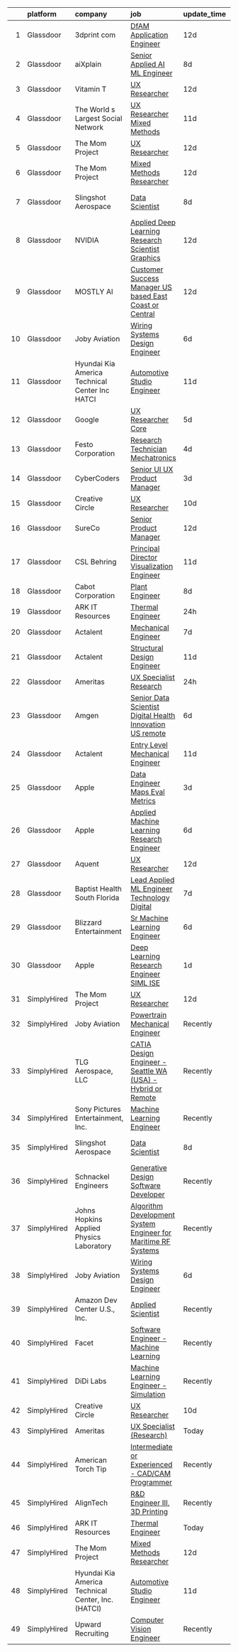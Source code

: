 

|    | platform    | company                                            | job                                                                                                                                                                                                                                                                                                                                                                                                                                                                                                                                                                                                                                                                                                                                                                                                                                                                                                                                                                                                                                                                                                                                                                                                                                                                                                                                                                                                                                                                                                                                                                                                                                                                                                                          | update_time   | location            |
|---:|:------------|:---------------------------------------------------|:-----------------------------------------------------------------------------------------------------------------------------------------------------------------------------------------------------------------------------------------------------------------------------------------------------------------------------------------------------------------------------------------------------------------------------------------------------------------------------------------------------------------------------------------------------------------------------------------------------------------------------------------------------------------------------------------------------------------------------------------------------------------------------------------------------------------------------------------------------------------------------------------------------------------------------------------------------------------------------------------------------------------------------------------------------------------------------------------------------------------------------------------------------------------------------------------------------------------------------------------------------------------------------------------------------------------------------------------------------------------------------------------------------------------------------------------------------------------------------------------------------------------------------------------------------------------------------------------------------------------------------------------------------------------------------------------------------------------------------|:--------------|:--------------------|
|  1 | Glassdoor   | 3dprint com                                        | [DfAM Application Engineer](https://www.glassdoor.com/partner/jobListing.htm?pos=121&ao=1136043&s=58&guid=0000018316d625c9bf58d84433293612&src=GD_JOB_AD&t=SR&vt=w&cs=1_ef2117ff&cb=1662535477019&jobListingId=1008094737380&jrtk=3-0-1gcbdc9flk6cr801-1gcbdc9g8j4j0800-512bae7bd3e561d0-)                                                                                                                                                                                                                                                                                                                                                                                                                                                                                                                                                                                                                                                                                                                                                                                                                                                                                                                                                                                                                                                                                                                                                                                                                                                                                                                                                                                                                                   | 12d           | Boston, MA          |
|  2 | Glassdoor   | aiXplain                                           | [Senior Applied AI ML Engineer](https://www.glassdoor.com/partner/jobListing.htm?pos=119&ao=1136043&s=58&guid=0000018316d625c9bf58d84433293612&src=GD_JOB_AD&t=SR&vt=w&ea=1&cs=1_930a52d5&cb=1662535477019&jobListingId=1008101286720&jrtk=3-0-1gcbdc9flk6cr801-1gcbdc9g8j4j0800-76025618883c1aae-)                                                                                                                                                                                                                                                                                                                                                                                                                                                                                                                                                                                                                                                                                                                                                                                                                                                                                                                                                                                                                                                                                                                                                                                                                                                                                                                                                                                                                          | 8d            | Remote              |
|  3 | Glassdoor   | Vitamin T                                          | [UX Researcher](https://www.glassdoor.com/partner/jobListing.htm?pos=113&ao=1110586&s=58&guid=0000018316d625c9bf58d84433293612&src=GD_JOB_AD&t=SR&vt=w&cs=1_1b2a6efe&cb=1662535477018&jobListingId=1008094005103&cpc=155EB9D5185558AF&jrtk=3-0-1gcbdc9flk6cr801-1gcbdc9g8j4j0800-7f9475c5c7932d8a--6NYlbfkN0DMrcEu7yrtATojKJA7cEzGQ3FdRGWLh0CZQInL4ECGI6k5tN82kdM0cJmh4vC7Ggg9temFQ244RzG9fJ5s2FNn_IbN-_hRs3DBeFDaPq9nkpC3HmZblHYQE5ETVhiHKQU344ltiYtpK9psEwf2b636qUrcCt_uR5LtVQIlGy7f4rwWONDpOkQfOwLj6xdlz62_oDR10kUCFzyj4Az7sYSQSKDjqrdLl56VLLVyHWUCHR6a5QrXm8BNmueTY-hds2oUsl2ABCKwObzpKADq54kUb26VpTTXMzg6xwEGyZ8ZR3NLkQH5olFPW699oyxDx-A3AECC8CG31szFMFKLYIQ7oWEjH0NJWq0Kc_-nCV1cSAC9A4htgUqSidF27wAA87K8KHM7SkqHa6xmZm7fPFmOKazUeieVW2VxIdwd1GTb5HAcefoWD3jC52gPx50Obg83dEbjgCaju8MrU-R49ISm6DnszDKVsDUlT_78hfln6A%3D%3D)                                                                                                                                                                                                                                                                                                                                                                                                                                                                                                                                                                                                                                                                                                                                                                                                                                                                                              | 12d           | Menlo Park, CA      |
|  4 | Glassdoor   | The World s Largest Social Network                 | [UX Researcher  Mixed Methods ](https://www.glassdoor.com/partner/jobListing.htm?pos=109&ao=1110586&s=58&guid=0000018316d625c9bf58d84433293612&src=GD_JOB_AD&t=SR&vt=w&ea=1&cs=1_77e8b2b6&cb=1662535477018&jobListingId=1008096980689&cpc=217C45A42544DB93&jrtk=3-0-1gcbdc9flk6cr801-1gcbdc9g8j4j0800-35799963d9046fc4--6NYlbfkN0DSgjPPcnEdvoK3uuxfISLALE6pB1FR7YSHOr_tSg5_QGIhoz_2VqUepdcKLBLI_zRE0eu3KcAFBf_h5YlCXzqzrShHOJh1EHt5hZ4pWymPE0gfdWnb7UTUhs5rjYR-PcswrTeMzyLW3VNbxA-Gnykct-6BoQRQTmsz9dAWAXg7fFa9ceYhn7MkOHLgFxMKPsTHpu2lTQFI6HrU5PSBezn-9iz_hiiv2jaMmNj9kECmY-yuRQh86AzcNmKBi9355vHwdsKY1zNwgup0ziuh_qK5G0NPUqB51UkuVFAC7-s6q6wFssJ6Pi_b1qeJKTSlFOkXa7b7hMT-kmZ_rndXu1qtUxbZAzbMFnn02JbSbLjhIGUbdKpbtNs4Kb4LipChR5j0uoPqqk-ffSJg0iR42Zm9y5HFmn889g7LqB2zSWAYl-wbr3P6IKD6We-8yhlGPkqYoIPFUN2rk0CjaEKZFHxazRLU88T53Dt08PQzZla1acX3QBcD0VhAaY5iFwa1PcOg3LwEOJdlI3WP6ESbhknu3Jui8GcYeho7JR47W315v39qCMhc-SlwFxXCZ2HSizUGcg07tLlABSN8guWgao7A)                                                                                                                                                                                                                                                                                                                                                                                                                                                                                                                                                                                                                                                                                                                                                                     | 11d           | Menlo Park, CA      |
|  5 | Glassdoor   | The Mom Project                                    | [UX Researcher](https://www.glassdoor.com/partner/jobListing.htm?pos=104&ao=1110586&s=58&guid=0000018316d625c9bf58d84433293612&src=GD_JOB_AD&t=SR&vt=w&cs=1_ad0e9a3a&cb=1662535477017&jobListingId=1008094382915&cpc=39721386339D0809&jrtk=3-0-1gcbdc9flk6cr801-1gcbdc9g8j4j0800-bd3f134bc8d19219--6NYlbfkN0BDp_epf89aHDQhKpPegNJQ_ldQpEFZQsM9OcONMGxWx6pU56EKHF58QjVdAUvn2gXRtfyd_1WHfS740PurOM6Hx029Xn7VZZUDEG84zVaQob4FsQimi6mSk5RPERqfD6Ie5MIgYQodhByEv93feRT9rPRYHFogKK_NOmgx2C_5wdp4y3ItsKpZSBqsHER4OZoJxKyooz9qmsRb58X80gpLYoVqSzfpNB773zhhKdAq8oxjeLnkUho7o8GaS1pf9YFQkT6147zQZwSpoOQPt2EPkeQrwPH6gLZUePnLxA0GbWlZUxtzcq9xqOfq6PR754JKIQ0qLbUIM1lvc8i_k7AyUpsyZr1NQQJY4ueZVgolbv-UG5-8IeBpkUO2w_vz0phSB9TF6CUJCjTxVgRAQMMO7jGyitX7EkRHEMslWL70FTRytq95yOjYXu9PhSVmIPbeEDzDMyBFnFom9yQz9KpzjMa5rHTptAAeQf6KsHjXsHQj28U1qOM3FLA7bHsZGi4fPjYKTzlwE5sLzwKWGsB-VeLMWoNH_Ovc05HM_U_IDbwANFVmB_8PRANQ3NxS7L_VDSmuig9bBg%3D%3D)                                                                                                                                                                                                                                                                                                                                                                                                                                                                                                                                                                                                                                                                                                                                                                                              | 12d           | Menlo Park, CA      |
|  6 | Glassdoor   | The Mom Project                                    | [Mixed Methods Researcher](https://www.glassdoor.com/partner/jobListing.htm?pos=105&ao=1110586&s=58&guid=0000018316d625c9bf58d84433293612&src=GD_JOB_AD&t=SR&vt=w&cs=1_37c4932d&cb=1662535477017&jobListingId=1008094382917&cpc=87A0A889578C8297&jrtk=3-0-1gcbdc9flk6cr801-1gcbdc9g8j4j0800-8c903439d4ff906b--6NYlbfkN0BDp_epf89aHDQhKpPegNJQ_ldQpEFZQsM9OcONMGxWx6pU56EKHF58QjVdAUvn2gXRtfyd_1WHfRqH7uSYUoli7EfV8YcLh__QN_kzLfROH08YDIKIwMuniaRo_ENTOGdY07fs4-FSf0PJeGrLNJ_EMdkIDNONtKuommK3wVKiT6oxe4yuKOfO15ChvxKwZpFZ7aT9sblv4R94izWcRFQ6tR11q7UhFpE5tiG2zlvPHAdxpfbtNCcBqu0ZtDAdLjjPdDl87_tti6TuElrVAKqUjSYS7cEOawfpl6zLga9zb4H48UohMO16PwB5yHkzCmcn6ji-aJskY-gD9Ae_YI1Axmbcl49yAdPy41XgEfJCgLvxYF8qVu6RIk1WWm2hyrdsmcoRtFmamqZVxaR9sNiezMQiJfU-evMONE281Q9v0dciNlubeX7QzmozjDKTzwSY8NzDpenQ0jqGl1h0Ly_whH7Hcwo7yzyYhho9gEFM1HgzirPqYYRiMpBijozosbx-6w4vDx95yskW3e6WGZJ9KnqJ8q7-aUHA1QJGcPCdYHh5R45x24wVLObYy_Q--o0%3D)                                                                                                                                                                                                                                                                                                                                                                                                                                                                                                                                                                                                                                                                                                                                                                                                 | 12d           | Menlo Park, CA      |
|  7 | Glassdoor   | Slingshot Aerospace                                | [Data Scientist](https://www.glassdoor.com/partner/jobListing.htm?pos=128&ao=1136043&s=58&guid=0000018316d625c9bf58d84433293612&src=GD_JOB_AD&t=SR&vt=w&ea=1&cs=1_f24608df&cb=1662535477019&jobListingId=1008102076884&jrtk=3-0-1gcbdc9flk6cr801-1gcbdc9g8j4j0800-0c4e7f8c0753d8ff-)                                                                                                                                                                                                                                                                                                                                                                                                                                                                                                                                                                                                                                                                                                                                                                                                                                                                                                                                                                                                                                                                                                                                                                                                                                                                                                                                                                                                                                         | 8d            | Los Angeles, CA     |
|  8 | Glassdoor   | NVIDIA                                             | [Applied Deep Learning Research Scientist  Graphics](https://www.glassdoor.com/partner/jobListing.htm?pos=120&ao=1136043&s=58&guid=0000018316d625c9bf58d84433293612&src=GD_JOB_AD&t=SR&vt=w&cs=1_b6b8212b&cb=1662535477019&jobListingId=1008094983893&jrtk=3-0-1gcbdc9flk6cr801-1gcbdc9g8j4j0800-4b22fd3f7f33ab1a-)                                                                                                                                                                                                                                                                                                                                                                                                                                                                                                                                                                                                                                                                                                                                                                                                                                                                                                                                                                                                                                                                                                                                                                                                                                                                                                                                                                                                          | 12d           | Santa Clara, CA     |
|  9 | Glassdoor   | MOSTLY AI                                          | [Customer Success Manager  US based  East Coast or Central ](https://www.glassdoor.com/partner/jobListing.htm?pos=124&ao=1136043&s=58&guid=0000018316d625c9bf58d84433293612&src=GD_JOB_AD&t=SR&vt=w&ea=1&cs=1_006d75ec&cb=1662535477019&jobListingId=1008094125954&jrtk=3-0-1gcbdc9flk6cr801-1gcbdc9g8j4j0800-3289724bedd099dc-)                                                                                                                                                                                                                                                                                                                                                                                                                                                                                                                                                                                                                                                                                                                                                                                                                                                                                                                                                                                                                                                                                                                                                                                                                                                                                                                                                                                             | 12d           | Remote              |
| 10 | Glassdoor   | Joby Aviation                                      | [Wiring Systems Design Engineer](https://www.glassdoor.com/partner/jobListing.htm?pos=106&ao=1110586&s=58&guid=0000018316d625c9bf58d84433293612&src=GD_JOB_AD&t=SR&vt=w&cs=1_077ec7eb&cb=1662535477017&jobListingId=1008105408346&cpc=0FE1F5EA2BC84A01&jrtk=3-0-1gcbdc9flk6cr801-1gcbdc9g8j4j0800-bf36fb2ab61c0b94--6NYlbfkN0B4h9ONNucqNWMnYK5q19zp1I56iPbwu2GQ0ip0YlYiCPWjAyAEpT1gSyyynnJTrTattHGmj2y9aXzKBNUsd_SXMW7Bl6SpBf21_5e38muKon5lIrGOTll4-1ELu3jJM3PHSLAj74n4yod_zc04Ck3Ym9KH-YJONZaoynDoRF0WDyQIlS7oyEX3JeNT36F4PQVIfT9n0yHpvhURCZ2qPRBmT42yN5SrCFLTNpWe6IIS-590IN5noakImHdZH4hadX8XFOmY2zcXbPUs9oMPHLPpGZW5-OAmfLikBSwReq4BaGT-wbcfJBUnbdDVIqsJtBuItxBCdbDOva7Em2ka2DU-BpAZF6bK9O9coAvkoDKmi2obl2H4y-sois7rkhsYJHGk0vw9N-srK3tnIC6mD9CIXFdRmmEG6wVacjJAZfUuIbYT4smlMOFxqPjDGW2T0wySfEqzP_KjboKPxdNBzk6M_Pr3_ar5Jij_wuke_rzjvi2NRetIG8SZsUIIlScmgX-PHmkUgJxaX1ZeaqFcafpItjdLvcDG8pL3a42JPgLFZKLr55dRetRoo7jPgpiAwsCGdqMZ0Bfm3efQ9rse-SxPXTm9pAVEXJCmD_1-Mf5jfFI8SRNNSrhvwtNKS4ezQOSfTQpjO69uXbb8Wyzo6QFwaVDglrKjk_-VuFeCL02K5GLiR5TNJUmjpGNQlUIyztP4M9SYqOGdyO41SNjdRmqaBd0CWrEyCCxY5PvpTV5rV8SCuR0XPwA1)                                                                                                                                                                                                                                                                                                                                                                                                                                                                                                                                                                                                         | 6d            | Santa Cruz, CA      |
| 11 | Glassdoor   | Hyundai Kia America Technical Center  Inc   HATCI  | [Automotive Studio Engineer](https://www.glassdoor.com/partner/jobListing.htm?pos=126&ao=1136043&s=58&guid=0000018316d625c9bf58d84433293612&src=GD_JOB_AD&t=SR&vt=w&ea=1&cs=1_1263f352&cb=1662535477019&jobListingId=1008097674735&jrtk=3-0-1gcbdc9flk6cr801-1gcbdc9g8j4j0800-9a0e395799439d27-)                                                                                                                                                                                                                                                                                                                                                                                                                                                                                                                                                                                                                                                                                                                                                                                                                                                                                                                                                                                                                                                                                                                                                                                                                                                                                                                                                                                                                             | 11d           | Irvine, CA          |
| 12 | Glassdoor   | Google                                             | [UX Researcher  Core](https://www.glassdoor.com/partner/jobListing.htm?pos=122&ao=1136043&s=58&guid=0000018316d625c9bf58d84433293612&src=GD_JOB_AD&t=SR&vt=w&cs=1_8281383f&cb=1662535477019&jobListingId=1008111471132&jrtk=3-0-1gcbdc9flk6cr801-1gcbdc9g8j4j0800-5f781c500a24abfb-)                                                                                                                                                                                                                                                                                                                                                                                                                                                                                                                                                                                                                                                                                                                                                                                                                                                                                                                                                                                                                                                                                                                                                                                                                                                                                                                                                                                                                                         | 5d            | New York, NY        |
| 13 | Glassdoor   | Festo Corporation                                  | [Research Technician   Mechatronics](https://www.glassdoor.com/partner/jobListing.htm?pos=130&ao=1136043&s=58&guid=0000018316d625c9bf58d84433293612&src=GD_JOB_AD&t=SR&vt=w&ea=1&cs=1_6ddcd385&cb=1662535477022&jobListingId=1008113917545&jrtk=3-0-1gcbdc9flk6cr801-1gcbdc9g8j4j0800-da2abd8736520cef-)                                                                                                                                                                                                                                                                                                                                                                                                                                                                                                                                                                                                                                                                                                                                                                                                                                                                                                                                                                                                                                                                                                                                                                                                                                                                                                                                                                                                                     | 4d            | Billerica, MA       |
| 14 | Glassdoor   | CyberCoders                                        | [Senior UI UX Product Manager](https://www.glassdoor.com/partner/jobListing.htm?pos=117&ao=1110586&s=58&guid=0000018316d625c9bf58d84433293612&src=GD_JOB_AD&t=SR&vt=w&ea=1&cs=1_caa0000b&cb=1662535477019&jobListingId=1008115942628&cpc=6FC5BA77C9A4CD78&jrtk=3-0-1gcbdc9flk6cr801-1gcbdc9g8j4j0800-7d74628b1e6e7fba--6NYlbfkN0CpFJQzrgRR8WqXWK1qKKEqALWJw739KlKqr2H-MSI4eoBlI4EFrmor2FYZMP3muM12-TXueB1jDYTKvVkjEFL7eL3CdedMcONLXZB-EiehS48cLhTIJFIbVPbEIUA4CJe28tdm2FL4CX9QD75hN-6M8RungczHDYjw9fRfyXIjL9Pscr9S4RTjDOBaPg0qr_VQ--bItRchkeqSry6BOnzyWZpJBFuaRmPXtEnLYur0iFelVbSICS5FQ8vmcd5qXnWQUcc5TB7ng7DyvXznVPZIEX9_Dm4QNRXI_eWYlDGWzEViG3TfHTCSEKRB_tzg_YlBewjnSfqzQHzKI0iD7Y7UwK61zCntWnXJtR-azz4Au689lRfvtuEmQaCIcIWiPp69jN4ppeaINPyZVan9pcvNZnHQxTPOpapK6-VMuSE9XRZMkVS8ovIuSPAdjxKQ3TRDBkWIa74ekVC0EhbsEMtam6-WQhjJn3298qZrLOEhBn7cWscZQiFpG-qILxTxFT646gHV957VBg_Fp-0bLtg5IcX9qXjBrXemnBHimdZ52zUlhPCBWRt7kW5egR15ca6Wx-twdHN9eqjx4yIYo7f0i9z-DZkum9Av8vFaYwV0JPd0Ls33bkpcuCpdzpug6oxSZ92pvGfyuGpPm_P3GhqBVr6-GefkhH2yU7wb2aY-Oi9YYLJzHryVlMDJdLWtFt97HHphOEZJ1U3YraxebpywyGNIawV5N3cxwRngxkDWOQfWY-h2fz9ujjsh_8Bua7WJJPRvuADVeCFtoSL5x5YtxxrP5SxH1LTGc5bONaZpnM7Q7TVFXMFQGtPYLJcUQqDSZaTvbIlB_PSZwiGnZ6FpdH_ntH6uap1CqGUk8fKTyTfW4YLZsiT2KSYAQW3n96eamvzjSGW4K7b9Jw5cU18y_oJxzl5gvJXwctruUvCRGyjJCydxDTUFUlLLOzFIuB4c4NJE5j46lS1MLdcOKAbkfeQ2c7MxFEycVVTgVeEYqw%3D%3D)                                                                                                                                                                                                                                                                                                                                          | 3d            | Sunnyvale, CA       |
| 15 | Glassdoor   | Creative Circle                                    | [UX Researcher](https://www.glassdoor.com/partner/jobListing.htm?pos=110&ao=1110586&s=58&guid=0000018316d625c9bf58d84433293612&src=GD_JOB_AD&t=SR&vt=w&cs=1_aed4c3ac&cb=1662535477018&jobListingId=1008098183786&cpc=9C2286EA3771AAF6&jrtk=3-0-1gcbdc9flk6cr801-1gcbdc9g8j4j0800-b9d495bd6a7d5041--6NYlbfkN0BPwlZa85gbT4Q3XYQoU_uQn0Qmw9zd_9UNfmcwtqAVud1yvyq1Z4UAlx1bxhDUi3KWumz1N-iihhD41CFEu2BM1Xd4t4j4b4z51Un3hO89GwejwxosjaWu0WBTURHZ06J2liXbMigISL8BVuTtzTp2IBlMQDGO9O5tY4cacV3zw18Vf4QbEg7jZLybZUrqq73Z3AlPZCwLoPGHmVGFIRo0CDrLs_gQW8bXyM8_Fm16Vj5aVnP2bQA5t57nWgUxqKhIE2QHn_0G_eN1KEY6dcgW9U2rYPmGslnMB1qjLhrZv_5TDD2HLw-EWWodP6GUKXcXr7aRkmIkLUSElL_w4w1GnyTT_jM0gB1jNZ6PrDDPFmlt5lU6fxUCWOHE6WQuFSuhxubAGP-VrxWIjVG7c_ZYdOakcAPtMcifRlBOPC_HJlVC8fYxDdjyY4f-VlF-Y4hq24jSWxzfCoZEnKUwYPlV-R3dF1iCqiWIP0KZHM14rh9_RATPl5oyKA-OreJOUCnmF2LPEa8Gag%3D%3D)                                                                                                                                                                                                                                                                                                                                                                                                                                                                                                                                                                                                                                                                                                                                                                                                                                                              | 10d           | Menlo Park, CA      |
| 16 | Glassdoor   | SureCo                                             | [Senior Product Manager](https://www.glassdoor.com/partner/jobListing.htm?pos=108&ao=1110586&s=58&guid=0000018316d625c9bf58d84433293612&src=GD_JOB_AD&t=SR&vt=w&ea=1&cs=1_d795dddb&cb=1662535477018&jobListingId=1008095006288&cpc=01657B10174A43CF&jrtk=3-0-1gcbdc9flk6cr801-1gcbdc9g8j4j0800-5c50eb64cddd3f76--6NYlbfkN0AQaP-QrR_43T7gRCNkUPZHieFmkbr_BlG6JECninDDsxmXNyJZIi7yg9is_KRKDCK4rtJo98_yk6W6xDMH5JqKMGDtU5pccCfS5F2BVPLBdRMdinixcL6MIhNQUzRwSwTO_PTrZQPw1LyIiM32HJNFzQvj5mceAqIHwFCFwaKWLBYJQ0ZHXGqmZy3RQovbrtdEFgoeFC_HW4oRu8F8YFIBLeGHm2NgQThIRNljHKvvN3Ua0PznaekB88EeMr-a8XFjRe69u_fykwjyUQon0iBJsZZuPOqKABnmuNjL-wxe9KAtE_53IVbO8kZxFxYbN73LqSIe5t0xZqSWW_agngv2SlCM-8K8Vp7-KD7DY0xpf_iiU5v70s6gayMmyV7GD2HxegAXdhHQi6eZ12t65myX5UEvJidxJYLzgzx7tXQdih_NvLPDvR92aK5no4_8m6pQt5PUxdBx-FQbiNSAY7H8U37CDDIAc9Fsb2kyRCp-FCMB3dKBHPyWXhFGZhTPyZ5IgrKA99VwVQ%3D%3D)                                                                                                                                                                                                                                                                                                                                                                                                                                                                                                                                                                                                                                                                                                                                                                                                                                                | 12d           | Santa Ana, CA       |
| 17 | Glassdoor   | CSL Behring                                        | [Principal Director  Visualization Engineer](https://www.glassdoor.com/partner/jobListing.htm?pos=112&ao=1110586&s=58&guid=0000018316d625c9bf58d84433293612&src=GD_JOB_AD&t=SR&vt=w&cs=1_c71e4372&cb=1662535477018&jobListingId=1008097708189&cpc=B101C867B3EF2D75&jrtk=3-0-1gcbdc9flk6cr801-1gcbdc9g8j4j0800-90170fa508961193--6NYlbfkN0CcsUdB9cXW2H9-86UDckg5mLK3CN5HbcJeNgnydsLCHMhdRiR5nvigWkczLG4BiChg3SMxA0EjxHs1OBxhStX7XPJ6Ev1NVU8e85l6wkvfJDVJSKSdxnDBmXQlUz-c91hQbQ6eCq0A_8qAUl3Tl_oFCOima3GdD8ZOLYcskgOX-vEiGDV2onGyYJDGB9uI53lFALGszvgqgfh3ISfeJhYBL0Yld4xL7rYhZCxzr5U_a52_p-7OT_kphcppn69HzpmyT6PlkWSElrcNIhZswPdzerAwdX4-aQOad3hZV4JRNEkRKiMx4ESfQAMt3waADnHnaun90aJzxLjM08pAbF3H0vmHsAtwuBNEPr0FLiQOMeV_NO6THaAtMp91PhxURoB07hl2GAgia4VKzlrq6I3oMtT74WvsPFtMca6wn651pOm8HwBewX3RmCHvFm06dtURe12I7-p2Mz0A0A9Go108ODyLnWA9M29v59IdOfUjvbuP8C8IU0O5lG_FtTZuUaS2yGvEbh11DzgF5px9GG5YaMBxqJh4OM7ubKMHIYrpuxmX7I0gLA669DzD4Es5UzrpK4LuyFTMSL9roUNBLmEujK67wplpIMIM2LBtE63-vmGzrrcFgMH-N0wD_6Puv2XRToTnOX5pqw6LvERDaHvxFRGjDC9W8sYP310MxS_MUMZE82ZO7Jbg2vP-qAz5tZ1y4B579DlVBu4A9_1xBxRpGqOj3ovmk1VriqjtWffbuy-UgljV5qycbPmXUOmxRjwd8_PF5uxLZgmkadEFZg12_Bx2FSYpTXzxvdjX0Xn1WqmgwpjSaSMqJtKzW1IAezcPdvWlPmXWF1q00JAI1ljTZ0VqxY_tgbKSwb8EcAABA83kLchR5GI-XLwiJcfBtFgb0TVl8P2XgkN4Qyogx25WlPPvJKM0WN2TN_jY6IcrX0aUzstQhKkgZ-JDppPznk03QznlrB-yMGwOXqdjLFdHPLEo_B5InlpZbn6z7BLei7E4wZQXykzzOSb44bC8lclGQ-9Jfi4j2FXc3sdjHAS3ZSaVpIYeWtmica0Nkvm3ab8_pk6KQGp9b7bG_pq8P0zy0FY9F6IgM96GQvxacolOL-5ZnIRuEBtUP6VWP9R4rGVvtcZM3-qfEch61Z3XXaB1WQzdEB0-cXVS8iv7IKGzJHfFbqmJa9Gwbu4HGy6cEzGBkYH-ObVv5kCe4Jp1uVISjDKuNWbq0ceKOdPW9aaGsM7B-XApAfkRA6LMAC3aF2ocO_Qma28-oUhnDI7FwdGSsGifT_M9JAKAbSA-blvAWyBqrcK1O4FiN_9Sx1gYIg%3D%3D) | 11d           | King of Prussia, PA |
| 18 | Glassdoor   | Cabot Corporation                                  | [Plant Engineer](https://www.glassdoor.com/partner/jobListing.htm?pos=123&ao=1136043&s=58&guid=0000018316d625c9bf58d84433293612&src=GD_JOB_AD&t=SR&vt=w&ea=1&cs=1_e3a6f0a0&cb=1662535477019&jobListingId=1008101139471&jrtk=3-0-1gcbdc9flk6cr801-1gcbdc9g8j4j0800-5d68362695f8b104-)                                                                                                                                                                                                                                                                                                                                                                                                                                                                                                                                                                                                                                                                                                                                                                                                                                                                                                                                                                                                                                                                                                                                                                                                                                                                                                                                                                                                                                         | 8d            | Midland, MI         |
| 19 | Glassdoor   | ARK IT Resources                                   | [Thermal Engineer](https://www.glassdoor.com/partner/jobListing.htm?pos=118&ao=1136043&s=58&guid=0000018316d625c9bf58d84433293612&src=GD_JOB_AD&t=SR&vt=w&ea=1&cs=1_2eac4167&cb=1662535477019&jobListingId=1008120855218&jrtk=3-0-1gcbdc9flk6cr801-1gcbdc9g8j4j0800-26ac086754b7415d-)                                                                                                                                                                                                                                                                                                                                                                                                                                                                                                                                                                                                                                                                                                                                                                                                                                                                                                                                                                                                                                                                                                                                                                                                                                                                                                                                                                                                                                       | 24h           | Menlo Park, CA      |
| 20 | Glassdoor   | Actalent                                           | [Mechanical Engineer](https://www.glassdoor.com/partner/jobListing.htm?pos=115&ao=1110586&s=58&guid=0000018316d625c9bf58d84433293612&src=GD_JOB_AD&t=SR&vt=w&ea=1&cs=1_104b46d7&cb=1662535477019&jobListingId=1008104928183&cpc=9908D8D4413DBB8A&jrtk=3-0-1gcbdc9flk6cr801-1gcbdc9g8j4j0800-1ff8073c0ec30dbc--6NYlbfkN0ChYVx_I3yfZ_JDY3EFoivtqvi_stwnZ_kRt8Dowt_l_d1ydueao4NE-oUleRJ4yhjxUiYRxaMf2Rthm19ejkAxSx7ICITWZZCvY_OQZOeprIivmh84A6VQZa9JF5Gisb11Jz84HS9qUWfySw7f04RXjMVPXdkiQa9hs3Y4ItF7pwr2rpb5naYku8xM6c5aNHLAKHSMiDE5fQxZ8n81DYdrpMcWANKN_cwimjLOtnfAJYV8rmU4YwBYQ3aJRJWIQWIr5KCJG_gTqfOdJYSumV_gqq7BdLUrs4SPzFYzSmtcyOnW_F6Nh-an7KAJ-E_0jysc1CPs8WEqwKzEaSP6pqUfExmBZ4CjgNk3WIKeamI9NAbRym38Iz9c9ZZRZuYkEj44H2HgOen6UboX1ilWPSQSsErUKnRth-BVYNDjpJY06ACt_XfMCwvia119hvttNdLnMksFTgS8ENS3tl_l0UdeQLxXV7Usk9Rn1LZ77Wv0u61zg29cOkUMD5t0bD37wW2EQVNc0DHN3z-pnXCeUOFt14iIWUI1DRkHiDBeMk744FZiEF8iVFOmOooTpxqFexltBpXZ9oxc-KwlPRdBUl1hBewmpaKroDea5x9RjoyflefZHkGqICmUdM3IAyDUu0vFXKCLmaFi_S1aUt_rLpw2qNK6eU8f46ERAuTlUdwSu6vzfEEopdJheRk42bA1PM1alO-iA_VOFg5n1iI2dtQyByUi6bitAs7ZoW-IRYvqEZS9bmlGZqPqZEw6SZtsTpht36Bu_woS9r5UxX_Wteu51dkaSNbDd5_YFseCKVRHoJiEj0ngHaJmtRBCNGYF1ZMFkkGstPfo_v-eabcLwi9EkYtHuwYXEg2u8KZ-WHwB0VG-xDI7tBp7LbLLa6un30vOWVZ3huvpEJ_yl2xOXbagS2NT9IaWnSAuWd2yGRLhdOK6sZhZWw4daVdn1p9CcUsU7SnRfu6ncSgnC7AaLl5f)                                                                                                                                                                                                                                                                                                                                                                               | 7d            | Hyattsville, MD     |
| 21 | Glassdoor   | Actalent                                           | [Structural Design Engineer](https://www.glassdoor.com/partner/jobListing.htm?pos=116&ao=1110586&s=58&guid=0000018316d625c9bf58d84433293612&src=GD_JOB_AD&t=SR&vt=w&ea=1&cs=1_0395ec4f&cb=1662535477019&jobListingId=1008097893420&cpc=F41FEAB56D215062&jrtk=3-0-1gcbdc9flk6cr801-1gcbdc9g8j4j0800-9c2d748765d76736--6NYlbfkN0ChYVx_I3yfZ_JDY3EFoivtqvi_stwnZ_kRt8Dowt_l_d1ydueao4NE-oUleRJ4yhg8o0u738vB5RZZE160cZlgEiKKV6OHZYicYQxxNMt4CPH_2bCJFUapOFjDzzS4ZUrZQxVNAtKPI2Q7MIS2JjoKoaJh7OUzAAhTuzJvS23PcWIFehpKcoVtapazkl1K5Rf1VgD28GK7_L6e3xvozfughwWmZl7Long_pRYiH2eNf6zjmsS3VaMll4PdVlhjV4VJanFp5JY_BHSeb2fFt5hPHTOCfpDDZ4fzR2AAA_xpanInknWSfSoynmCBqwrJMIYd5eycBxqhc_zNZL1V_tR92Xgfzs1_5bQZ5RN0oeC1CbZSwh01WmX_lWKvK-FXbPb9X40O247Rx25dLIYi4KadYX--AQsVlgSyvuH2Zljl6WHRs4MEyFSnC627Hsg8nBRuD8TGar9jEARzEuBDi77i_hRImfmzivjLKElyTYL20shFaepHvNpQdhCK5c6jidgxHqjShOzs4at8LId5sNlqQDKX_03yB6QLG2af2pIjPImRlZ_aDHyAZZWYvjGX0JvOeMTSmb4Zh8bhWT-dAYcPvFlE0lXpeP7sP7CEMtcqMp_BSNwmI33zDVfyaZ6Ay1U0_ZUORbE5JN_n7zu8dDmqj4r-upyzKgdzbDWWm2ZS79DwDY8GTFzOB30PQjY84i38yBhno1dGvtb1Z8zYkjnhpJgf0WfiiOQ42qs36g-l5H6d1PtzqsPvI5MzQDluQHX5xyPwsvUw0dMsQWyL2ek1VSvoKUoafC0Stfi9l55lcyv83f8-eMrlccz7nYaciMLxY57tLL6YC_e7dw5R6YaKJ3hS1nSr6WIB8jl4LabHqJV5PjbZXvEbKbZy7Pw1WktCglgGywxTjUeLdvMtUkR8Isg9t66YfektAjs_3ei6qNkBY3CJSRiAp01CHgcJH_sIwAl6W55-_HKq_SkawT0L)                                                                                                                                                                                                                                                                                                                                                                        | 11d           | Ridley Park, PA     |
| 22 | Glassdoor   | Ameritas                                           | [UX Specialist  Research ](https://www.glassdoor.com/partner/jobListing.htm?pos=107&ao=1110586&s=58&guid=0000018316d625c9bf58d84433293612&src=GD_JOB_AD&t=SR&vt=w&cs=1_4b8cdc59&cb=1662535477020&jobListingId=1008120892696&cpc=FD1C1DA32C38CFA7&jrtk=3-0-1gcbdc9flk6cr801-1gcbdc9g8j4j0800-7c821902419dfad7--6NYlbfkN0CKAn8Ne3arQi1Mh5qwjYsG5lwTL_pp_IkpGjXO6EXKyMeE2PULXRCuAYt4GuNIHY-afI0GRHVoUaGRycwMCYMXIo6xCm1q2ZjcS3REvX_fYYlXdHiQTRAeg1pnHbB1ZG1WggvQvDQ65LtboqxauedZ6G8fb0W1WGfLKV3te7MGQ74Emnb7lr0Esywk_ZPKgOaWOIRB8xZ1FkMtmRr0R1YGGvRfbxypNV9zYhFUCtlgS3Jwoc-uUqJ7BLNSIYI_mn1bFIbI6InzkE0XvzPnfKbvv1GtTA6Fv1C92AXZeBtGLeOq4NDIyXSizhs9SsmzYMkBs4MEWiHWeo51elCIjhESZkCSfvTAGsnc0KSuYU8D3YN6XneoS0g4nk0GrxIMhjRaKPNfkHsv3SUVjzN__7fRbzstTmvYUDBGSSmDxGHGwEbooAI63ZsO0nUukrb8t-NofslvaHFCjztaHKLICpeG9Tx8I2kXdd8BFp-2E39z-VvlWyAArTIRE6VY1jI0h_zXUBpKUGnR9KYVz0QThDl92bcKRqbzMn32qayMomxVGod4EJ9qJW6O)                                                                                                                                                                                                                                                                                                                                                                                                                                                                                                                                                                                                                                                                                                                                                                                                               | 24h           | Remote              |
| 23 | Glassdoor   | Amgen                                              | [Senior Data Scientist   Digital Health   Innovation  US remote ](https://www.glassdoor.com/partner/jobListing.htm?pos=127&ao=1136043&s=58&guid=0000018316d625c9bf58d84433293612&src=GD_JOB_AD&t=SR&vt=w&cs=1_1f6f5bd2&cb=1662535477019&jobListingId=1008105533362&jrtk=3-0-1gcbdc9flk6cr801-1gcbdc9g8j4j0800-f6daf42059f34dc9-)                                                                                                                                                                                                                                                                                                                                                                                                                                                                                                                                                                                                                                                                                                                                                                                                                                                                                                                                                                                                                                                                                                                                                                                                                                                                                                                                                                                             | 6d            | Thousand Oaks, CA   |
| 24 | Glassdoor   | Actalent                                           | [Entry Level Mechanical Engineer](https://www.glassdoor.com/partner/jobListing.htm?pos=114&ao=1110586&s=58&guid=0000018316d625c9bf58d84433293612&src=GD_JOB_AD&t=SR&vt=w&ea=1&cs=1_c5d0201d&cb=1662535477019&jobListingId=1008097709223&cpc=3BA4CE39D5B5DEF5&jrtk=3-0-1gcbdc9flk6cr801-1gcbdc9g8j4j0800-b1b06bc0b7d6abe7--6NYlbfkN0ChYVx_I3yfZ_JDY3EFoivtqvi_stwnZ_kRt8Dowt_l_d1ydueao4NE-oUleRJ4yhieQCQg4CEUg5kHGzx3ngPJE9ozwM4bbGHd6I-9Ko3KmQjgP_8h698SRPIyWHOX60ApJPyaq18XwtmOdvyhs0sbZ7sRB0p6_rKuUpAbmZe5lLlLdopUBEKLoUgbQrWLDLyqjDmUnkC1-k0Tnw4DKTCm88QJcsdx9DA85qAxnruRQIhz_u14nuUX1ZqF618b8Hzk4aM77Ru7j_WYEXZaLNDegHS858T8UTHXTxNP04G3Qk9CgMa0GSo6KFcv0_1UEmzPQ9CL4cd0Y9sdFVQ8kwhi505Ds60PZv0KKMJr8fMqmMbgBLxX1eW21xjKsq67nk9NfZxRFLZwEFqYUNzPc-kdDKtj0u0a2Qc6JdN3aUrIb3e8xpSQBVWWpMCSY8Srsts29zDms7VJ71bcmFUvPvFS-WmZ18J4stFETnNseSSRboP6Vhm4CYKKbZkAS_nrCh2MP6lR-mJ2e93H1KXOcA-nml722Hp_rf6fY0Y-PBjfa5tAMc8Oz2nNxTRIDUemSJWgFjVpgKvQjsGyqOwGDtlWJsc4sEVEkWRj9esAa8vGS1K2zxqEOnlJVbJ_7i4wckUf98ZusOjEpUK8n4Z2o8wpBUIAL75LnhS19Qr-v2GWat0Wey-5b_ycou05ZyL6Or1NdgGXadHyzzARwsm7NDXjuNDvl1y5KRP6CNCvRq1BKI3lKjxJTX1JHbUTuALA_02F5uGij224uq85c7ucchvMfCURtZnYo-O7a1fgc-2O_faBNC6tgeMII7raxy84NjQZocCl-_4xsjB0Y2Eu20dGhVEB7Yjimk2gk6bmlBprPPOWG4E6IwNRqZpaU9Fe0JQb2U1dXpvT8_fCRN3AfCXYt5AUMpY1ryHGUBH8j52mD9Mcf0gQWpmNV-nKePh3HBQ-3AYOWGR9EqhvnMfphB8b)                                                                                                                                                                                                                                                                                                                                                                   | 11d           | Hyattsville, MD     |
| 25 | Glassdoor   | Apple                                              | [Data Engineer  Maps Eval Metrics](https://www.glassdoor.com/partner/jobListing.htm?pos=102&ao=1110586&s=58&guid=0000018316d625c9bf58d84433293612&src=GD_JOB_AD&t=SR&vt=w&cs=1_aba40d8a&cb=1662535477017&jobListingId=1008115940626&cpc=8795CF9063CD573D&jrtk=3-0-1gcbdc9flk6cr801-1gcbdc9g8j4j0800-3d908807223973b0--6NYlbfkN0BvKrLyj5gPmtZO9T8euul8TCxuuKNOtzRJOomxnwSEodTz2Bc-sPZlt2Zgji_QUXFc6v64aNJ7aehwG30IKD9k-NPefCOQPpE4W4zrzVjKbN2v0318hHpYZLATwzZCHXcWKVtKFdJ9rNVXATyC6qu5rqNpUcWGJONFRqcIFb6t2eMmnru3BwhUVXYEtUMoS1Xg1YX09VZk6kolg4jSGCSifJ4NYRQx3_zVzbD5oQvXyzEN1YDSz4dN-z0FRG0prB0128HLGNRKIPvj4Fp36sbroq-cfq16124JCsq_7z65fMA_KGlTB8j_nC7z7lBAe4Ws_1dCDoVQs0z1F6KdUAyOIrWd7aFjLSkQnsbOIEldqlHFIr7Hh_-NJnp1z82DPwNxaI22MvWPpdq2TXmdeatymz0INL_cUnbGlhVcmdz7VEXwMoUjnoB3AFbceyr_35Kd6PRboYPV73hWj22ehhQLOp14uspahHvpFclOFkJg1_TIxKu_LGMODJWG278ohd80EvDn4fCIPFQXQaP01_kqKCr79HevQhu9VIZygnPjVPn9lTWvLWYXZBVTfyeiDFF33h5QOHUxl5bfRRH-v8jtwDzdmY39mMmIGVeveYKCOLV8QuNCpgN6U_MvzAAE8pJuyXh1y9g69zcQiHV_tLK3EnjaMuvyQ4IUMP0zbimxDzuPy_9c7511opuUFzuwQKfILrNPVNMEZ2VKZULfWxIqaNgZy5UN3NLnsbfdbSSTU46S_J6xru5Quh2scg4MuzPRPwhLPEuGxuVPxmkFCYmVBLyOZ5mc-U_Edp7a7mx1qiF5YS28yE_PZZQdy896PXXw_3ObvwlxELpraaM0BbwGgMwPC2gUvr1NEwjhGRoezpS39GoIW8OpW951LLAGMbEe2t5Eje7FmmmDj97Tt3ggJJf_pWJf7V5Y4x6xD8LbQggHrZ5OQ6hRP007q5sIJpe5WlJg-jeL0wpmAHuMmOSk)                                                                                                                                                                                                                                                                                                                                                                       | 3d            | Cupertino, CA       |
| 26 | Glassdoor   | Apple                                              | [Applied Machine Learning Research Engineer](https://www.glassdoor.com/partner/jobListing.htm?pos=103&ao=1110586&s=58&guid=0000018316d625c9bf58d84433293612&src=GD_JOB_AD&t=SR&vt=w&cs=1_0491d362&cb=1662535477017&jobListingId=1008105396647&cpc=FD1C1DA32C38CFA7&jrtk=3-0-1gcbdc9flk6cr801-1gcbdc9g8j4j0800-670a9eb455d3ff2b--6NYlbfkN0BvKrLyj5gPmtZO9T8euul8TCxuuKNOtzRJOomxnwSEodTz2Bc-sPZl8WPllYOnI2jucBF0DEmZ7gwhvRACJpVP8kE19BGyXBBiU-GwCJF2hUdq7umM_dBFYZgnkABG55UshrsVvrovL9SHOsR42urt03GM7RVQ_vlzn_Uk2enZDhDoBBFa803KPpGR-kc3WgvdDhQit92VH-bftb8fUZ1cknuq0lwXgz5t-9N2nDdyx90mt9pyjXocjxmfBvFBXh65TPAFPiMnULV14pzhQBGz256iTh6n5S4NUBvqPbequRhtskTFGgfqls0xCCZG99jJzo1CzhjUpvF8QqhzfrcOO6ZEsxxJRpm6-eAQ_ALIrq60Gl2u0mYHXiMNprvD00M31b5Pxl_-0WHIq8HxwKpECDQp-Kf1ICZ3X4Z0_BwmiGTG9Zt5_UiTuypAtyhyiTEC1RhqXwhe1gtY5FR0WOWvawaGuzDs9uFUy2VZlt-eR_2DSFuQTJJ3O4VjVOTidLWwVYNrJND1gVl_YjghbyXDeBDXiO0XABbnsJdam2WvCHljNC-h6pHD3p31auv_631cZcwntU9emPyZe9O2EYm1wDaOmuFIFa-Nt36RwKlUYlIavBLvYnjSzc2Y1Mo1HoTH-KODcdMQA6CZaIr67ntGTkJCepO76ANl8JaCu5-XPovbjz4qpbyjLwKH4qjY8BHv_ia4I-l_vYTzAIukjv36yoyG7w6vKj6gemqHEWcuBN_NT8oWGDHzGa57kmt5T5yrMSBar19yf1YouPQ3iQ55Q7M8IQMVQ4zBPdTPfQ_1thgdVIlUIWsSSPEeMQDvdrU75Wr4yzP-t7iVZKEIIMt54XWMDRCrhYtfmd4-1FHuewD1fAuYGq8TWnBDw06rVKcY14QycS168uTNlIPpioXYIc_HXO7fH6INaxLOGsdNJq7VD83A_23eDg6GlwP7re_XtqJbwpzBl5GTFD7Ou83iJo7i5noaT3SGIjwBzkmUhQ%3D%3D)                                                                                                                                                                                                                                                                                                                                 | 6d            | San Diego, CA       |
| 27 | Glassdoor   | Aquent                                             | [UX Researcher](https://www.glassdoor.com/partner/jobListing.htm?pos=111&ao=1110586&s=58&guid=0000018316d625c9bf58d84433293612&src=GD_JOB_AD&t=SR&vt=w&cs=1_96867ab0&cb=1662535477018&jobListingId=1008094068121&cpc=4F748F1840550ABC&jrtk=3-0-1gcbdc9flk6cr801-1gcbdc9g8j4j0800-99edb61b41aee604--6NYlbfkN0DMrcEu7yrtATojKJA7cEzGQ3FdRGWLh0CZQInL4ECGI9gD0Wolx9R2v-Aex0-GK073JfeDa6HIKTE7_wlPVOTQI7EgKAEN1KjxTrheletNfAugbl_Jx99Ysu2lsmOBFJLYVrZAT7wSHe4eQ5zK1Ve8XCMYYkxNdRd7MRSmRJWg0aVM4O7SZ6fmTBzYL1k3ADTanN4O2Ik01nW5d51Ay-70mKR4LXA7ViQDhrodTLDJybslaZJEeTrtLJz9mG7cG73ygDB5YZ7D3yhC2vXSxdAleUlhYH6J_t8Ue5YoBJMtUGAxghoUWbp3513_LEwUNbSxv5yr5KyQC-lQg2A4elxiI_3pUV49xjCrmbpn5yHDKMWgEAFS-MWiq-RMwNwNX2fEVOf5UiVD_gVtnjvOVx2oHqIXtvHTiIOqmNE3rGW_SdsN9EM1lLZImEJJ6zixJ1fLbOUlqmRYxQ%3D%3D)                                                                                                                                                                                                                                                                                                                                                                                                                                                                                                                                                                                                                                                                                                                                                                                                                                                                                                                              | 12d           | Menlo Park, CA      |
| 28 | Glassdoor   | Baptist Health South Florida                       | [Lead Applied ML Engineer  Technology   Digital](https://www.glassdoor.com/partner/jobListing.htm?pos=129&ao=1136043&s=58&guid=0000018316d625c9bf58d84433293612&src=GD_JOB_AD&t=SR&vt=w&cs=1_735064aa&cb=1662535477022&jobListingId=1008104272496&jrtk=3-0-1gcbdc9flk6cr801-1gcbdc9g8j4j0800-78ea458ea9a74701-)                                                                                                                                                                                                                                                                                                                                                                                                                                                                                                                                                                                                                                                                                                                                                                                                                                                                                                                                                                                                                                                                                                                                                                                                                                                                                                                                                                                                              | 7d            | Florida             |
| 29 | Glassdoor   | Blizzard Entertainment                             | [Sr  Machine Learning Engineer](https://www.glassdoor.com/partner/jobListing.htm?pos=125&ao=1136043&s=58&guid=0000018316d625c9bf58d84433293612&src=GD_JOB_AD&t=SR&vt=w&cs=1_4174a12c&cb=1662535477019&jobListingId=1008107836277&jrtk=3-0-1gcbdc9flk6cr801-1gcbdc9g8j4j0800-d62520a586908004-)                                                                                                                                                                                                                                                                                                                                                                                                                                                                                                                                                                                                                                                                                                                                                                                                                                                                                                                                                                                                                                                                                                                                                                                                                                                                                                                                                                                                                               | 6d            | Irvine, CA          |
| 30 | Glassdoor   | Apple                                              | [Deep Learning Research Engineer   SIML  ISE](https://www.glassdoor.com/partner/jobListing.htm?pos=101&ao=1110586&s=58&guid=0000018316d625c9bf58d84433293612&src=GD_JOB_AD&t=SR&vt=w&cs=1_b9da5d9f&cb=1662535477017&jobListingId=1008119547457&cpc=F41FEAB56D215062&jrtk=3-0-1gcbdc9flk6cr801-1gcbdc9g8j4j0800-eaf59a8fb1c6bb43--6NYlbfkN0BvKrLyj5gPmtZO9T8euul8TCxuuKNOtzRJOomxnwSEodTz2Bc-sPZlt2Zgji_QUXHUc8Wm5s2WDnx2PFwVnsQdbHwJQIA09lGmN9cDB6ycUap1BmTMwHtQuwFaWyWygmBmBXL53lUKXPNNz-vK09Fq7XDUeSJqZxpjBQJ-ogHfVe4bZJvVUKl0KFCFGO-LmKDBa8Pluyp6deXHsuG3PUA2hC7llaK8HFFD13iX11oIujjiVM_6qYx_wn3HBBo9UjQAlboTLj-Khva75_N8DbFs2GI6RCSwrLxYgZCv-th6Z5mfeR2JyN-H0871j2mlN6faPQKzl74z0ptYswwnrd7fl7m0hc93jsTBY9gOQoBcqsl5sT20EoEYTHIdhoic5rQITdl_GbJYGEZa8iHnudChIK0H4OUjaUNR6gWpAF9hNOJKDVOJHLMgBYuqOjeFJVASq_WcewBaKhS4wyaK8HnqnGVsImCRjW5O5Y5jf-4BomGx7FaV9QH7LJsTR4YjkrsqOD1dOaCKqm3Vc83IL_mdkK4WnDcrh3aqiZEQoEd20uY0WYeQhA7s8r7XM3apTN___p9dnap8sm7afDpG1gZ1SaNPVV_FGRT4IP9QEkA3mhe3mOLfphqCLS2AeDEHg7Lv2lPStwuxYeyoXcgvRo5ua1I86-SPGjcnWC1EkmxQH0zdHJ1vnsf-oNp6h_cOJJ8Y8XxRZaTLgF77mRw7gPH-qT9gP01noI3EgoTLZGIDvwD5laAqRJlQdzrl7i3xPF_HAMTwUP5VvmhH7hD-eqPkWpNdXQb_KS5wflcg6-LovLIJw-8VfmbidcLOpKPyCVJVMQ8584NTz8Z9FVB7milZtP9goOGktPhxCEIi4hafYxsHp8BLUvAx1-SgdzLBarHnkV0Is31sCawqqVviUrVPF7iQzL2peokOdArn1gmeCCL62Vj0STEu4_yTgcm2s5dsGQQT3OC1nJD7NKPbnPDoHqm7PkS71h4%3D)                                                                                                                                                                                                                                                                                                                                              | 1d            | Cupertino, CA       |
| 31 | SimplyHired | The Mom Project                                    | [UX Researcher](https://www.simplyhired.com/job/IvuPySe9eRy7OKkezKWgg0EPB26ofIMdT2OcNCg28unJV6dGCGyglw?q=generative+engineer)                                                                                                                                                                                                                                                                                                                                                                                                                                                                                                                                                                                                                                                                                                                                                                                                                                                                                                                                                                                                                                                                                                                                                                                                                                                                                                                                                                                                                                                                                                                                                                                                | 12d           | Menlo Park, CA      |
| 32 | SimplyHired | Joby Aviation                                      | [Powertrain Mechanical Engineer](https://www.simplyhired.com/job/MksKD3lsUrDOpPKHRQcLAp9h0vrKfV2PPnOkSURN3rOjaITvWoaY1A?q=generative+engineer)                                                                                                                                                                                                                                                                                                                                                                                                                                                                                                                                                                                                                                                                                                                                                                                                                                                                                                                                                                                                                                                                                                                                                                                                                                                                                                                                                                                                                                                                                                                                                                               | Recently      | San Carlos, CA      |
| 33 | SimplyHired | TLG Aerospace, LLC                                 | [CATIA Design Engineer - Seattle WA (USA) - Hybrid or Remote](https://www.simplyhired.com/job/Jkg1RKmC1DKiU6rumdrIlcicjCprrSiROXt1nxT4zbvjet48dc7HPg?q=generative+engineer)                                                                                                                                                                                                                                                                                                                                                                                                                                                                                                                                                                                                                                                                                                                                                                                                                                                                                                                                                                                                                                                                                                                                                                                                                                                                                                                                                                                                                                                                                                                                                  | Recently      | Seattle, WA         |
| 34 | SimplyHired | Sony Pictures Entertainment, Inc.                  | [Machine Learning Engineer](https://www.simplyhired.com/job/1mkmtfVm38EXu_WCSks_O1UMMVKAqKz4u6-x3sE7hm3GuXwOE4k48w?q=generative+engineer)                                                                                                                                                                                                                                                                                                                                                                                                                                                                                                                                                                                                                                                                                                                                                                                                                                                                                                                                                                                                                                                                                                                                                                                                                                                                                                                                                                                                                                                                                                                                                                                    | Recently      | Culver City, CA     |
| 35 | SimplyHired | Slingshot Aerospace                                | [Data Scientist](https://www.simplyhired.com/job/XchkMMUijjjmk5dEKr03SNuTFJCITj3d5L4stOxCsIyYX3OkxUNlDQ?q=generative+engineer)                                                                                                                                                                                                                                                                                                                                                                                                                                                                                                                                                                                                                                                                                                                                                                                                                                                                                                                                                                                                                                                                                                                                                                                                                                                                                                                                                                                                                                                                                                                                                                                               | 8d            | Los Angeles, CA     |
| 36 | SimplyHired | Schnackel Engineers                                | [Generative Design Software Developer](https://www.simplyhired.com/job/KE0-EPFCtTp8eniWTTdVA6iqehRWfXqNBvdE0wHECgCONieSBqtj5A?q=generative+engineer)                                                                                                                                                                                                                                                                                                                                                                                                                                                                                                                                                                                                                                                                                                                                                                                                                                                                                                                                                                                                                                                                                                                                                                                                                                                                                                                                                                                                                                                                                                                                                                         | Recently      | Omaha, NE           |
| 37 | SimplyHired | Johns Hopkins Applied Physics Laboratory           | [Algorithm Development System Engineer for Maritime RF Systems](https://www.simplyhired.com/job/zAbocJe6U4srfhtG9naGRq-w_uDVFK_tHaycjMiyBvYZe2iGukIztQ?q=generative+engineer)                                                                                                                                                                                                                                                                                                                                                                                                                                                                                                                                                                                                                                                                                                                                                                                                                                                                                                                                                                                                                                                                                                                                                                                                                                                                                                                                                                                                                                                                                                                                                | Recently      | Laurel, MD          |
| 38 | SimplyHired | Joby Aviation                                      | [Wiring Systems Design Engineer](https://www.simplyhired.com/job/ph-RtUeVS1j-cS9aYmgDjvNKis95V8_ZtjiX_OL6YJ83jhTvh2dCnQ?q=generative+engineer)                                                                                                                                                                                                                                                                                                                                                                                                                                                                                                                                                                                                                                                                                                                                                                                                                                                                                                                                                                                                                                                                                                                                                                                                                                                                                                                                                                                                                                                                                                                                                                               | 6d            | Santa Cruz, CA      |
| 39 | SimplyHired | Amazon Dev Center U.S., Inc.                       | [Applied Scientist](https://www.simplyhired.com/job/qMAWVPVKFjadrW41RZEeHkQ3rOzVAxWjrc4w_nK0Bephd9BmWrgC2g?q=generative+engineer)                                                                                                                                                                                                                                                                                                                                                                                                                                                                                                                                                                                                                                                                                                                                                                                                                                                                                                                                                                                                                                                                                                                                                                                                                                                                                                                                                                                                                                                                                                                                                                                            | Recently      | Sunnyvale, CA       |
| 40 | SimplyHired | Facet                                              | [Software Engineer - Machine Learning](https://www.simplyhired.com/job/rRl7LpYqGiIowLAwzbrNzMgXtXTFbKgtp-z9fo66PKEqX4Q6nYlO_w?q=generative+engineer)                                                                                                                                                                                                                                                                                                                                                                                                                                                                                                                                                                                                                                                                                                                                                                                                                                                                                                                                                                                                                                                                                                                                                                                                                                                                                                                                                                                                                                                                                                                                                                         | Recently      | San Francisco, CA   |
| 41 | SimplyHired | DiDi Labs                                          | [Machine Learning Engineer - Simulation](https://www.simplyhired.com/job/0FIFJ4YUalf3s40eXZAFHstJJzH20E2rQROkdnoUTMS249LqvIcPrw?q=generative+engineer)                                                                                                                                                                                                                                                                                                                                                                                                                                                                                                                                                                                                                                                                                                                                                                                                                                                                                                                                                                                                                                                                                                                                                                                                                                                                                                                                                                                                                                                                                                                                                                       | Recently      | Mountain View, CA   |
| 42 | SimplyHired | Creative Circle                                    | [UX Researcher](https://www.simplyhired.com/job/LxxfwmRcl3wJeCfVxgehUA9l1NKMmP2DwNeauLA8Tb-WPoe_DgJWbQ?q=generative+engineer)                                                                                                                                                                                                                                                                                                                                                                                                                                                                                                                                                                                                                                                                                                                                                                                                                                                                                                                                                                                                                                                                                                                                                                                                                                                                                                                                                                                                                                                                                                                                                                                                | 10d           | Menlo Park, CA      |
| 43 | SimplyHired | Ameritas                                           | [UX Specialist (Research)](https://www.simplyhired.com/job/_1_XlS8eVmSHDr1dx-7_oKJ_02z1k4t-E4xiQ4bB1Dgydf-F1-VWpw?q=generative+engineer)                                                                                                                                                                                                                                                                                                                                                                                                                                                                                                                                                                                                                                                                                                                                                                                                                                                                                                                                                                                                                                                                                                                                                                                                                                                                                                                                                                                                                                                                                                                                                                                     | Today         | Remote              |
| 44 | SimplyHired | American Torch Tip                                 | [Intermediate or Experienced - CAD/CAM Programmer](https://www.simplyhired.com/job/ifV5vJ5oIJ-RFxVjcNkr2FGqpGsMGx_xuALRe694-z420ejluC13oA?q=generative+engineer)                                                                                                                                                                                                                                                                                                                                                                                                                                                                                                                                                                                                                                                                                                                                                                                                                                                                                                                                                                                                                                                                                                                                                                                                                                                                                                                                                                                                                                                                                                                                                             | Recently      | Bradenton, FL       |
| 45 | SimplyHired | AlignTech                                          | [R&D Engineer III, 3D Printing](https://www.simplyhired.com/job/yalycvelNxACKTU-TXDB0QlQQavoXudmfm-19vKF8tk9N3FEeWT_iw?q=generative+engineer)                                                                                                                                                                                                                                                                                                                                                                                                                                                                                                                                                                                                                                                                                                                                                                                                                                                                                                                                                                                                                                                                                                                                                                                                                                                                                                                                                                                                                                                                                                                                                                                | Recently      | San Jose, CA        |
| 46 | SimplyHired | ARK IT Resources                                   | [Thermal Engineer](https://www.simplyhired.com/job/k4Z3uvZnW9vrjnPAMhhHqF02ILdX0dOgkjdqeEoT9wx0301uf0KNRw?q=generative+engineer)                                                                                                                                                                                                                                                                                                                                                                                                                                                                                                                                                                                                                                                                                                                                                                                                                                                                                                                                                                                                                                                                                                                                                                                                                                                                                                                                                                                                                                                                                                                                                                                             | Today         | Menlo Park, CA      |
| 47 | SimplyHired | The Mom Project                                    | [Mixed Methods Researcher](https://www.simplyhired.com/job/FSuOobUT0SVwdWe8FFeO8QS8HeYr0M1iCc6GqAMvG2yzNKT1r2L_Lw?q=generative+engineer)                                                                                                                                                                                                                                                                                                                                                                                                                                                                                                                                                                                                                                                                                                                                                                                                                                                                                                                                                                                                                                                                                                                                                                                                                                                                                                                                                                                                                                                                                                                                                                                     | 12d           | Menlo Park, CA      |
| 48 | SimplyHired | Hyundai Kia America Technical Center, Inc. (HATCI) | [Automotive Studio Engineer](https://www.simplyhired.com/job/5Ec1UwDIIh3iID5VKty-E93ojZ3PT7Asx0apdxLWwN8H2S29Fw6z-A?q=generative+engineer)                                                                                                                                                                                                                                                                                                                                                                                                                                                                                                                                                                                                                                                                                                                                                                                                                                                                                                                                                                                                                                                                                                                                                                                                                                                                                                                                                                                                                                                                                                                                                                                   | 11d           | Irvine, CA          |
| 49 | SimplyHired | Upward Recruiting                                  | [Computer Vision Engineer](https://www.simplyhired.com/job/rkCRw4L7zZyIjOI7zDuN7ivicgLG8hqhk8yOpjOy7-yVCSDmzkL6ow?q=generative+engineer)                                                                                                                                                                                                                                                                                                                                                                                                                                                                                                                                                                                                                                                                                                                                                                                                                                                                                                                                                                                                                                                                                                                                                                                                                                                                                                                                                                                                                                                                                                                                                                                     | Recently      | Remote              |